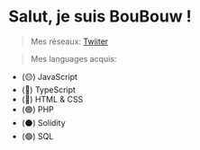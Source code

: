 # Salut, je suis BouBouw !

> Mes réseaux:
[Twiiter](https://twitter.com/BouuBouw)

> Mes languages acquis:
- (🟡) JavaScript
- (🔵) TypeScript
- (🔴) HTML & CSS
- (🟣) PHP
- (⚫️) Solidity
- (🟢) SQL